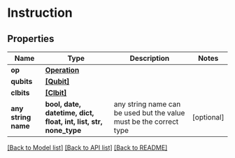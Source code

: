 # Instruction


## Properties
Name | Type | Description | Notes
------------ | ------------- | ------------- | -------------
**op** | [**Operation**](Operation.md) |  | 
**qubits** | [**[Qubit]**](Qubit.md) |  | 
**clbits** | [**[Clbit]**](Clbit.md) |  | 
**any string name** | **bool, date, datetime, dict, float, int, list, str, none_type** | any string name can be used but the value must be the correct type | [optional]

[[Back to Model list]](../README.md#documentation-for-models) [[Back to API list]](../README.md#documentation-for-api-endpoints) [[Back to README]](../README.md)


